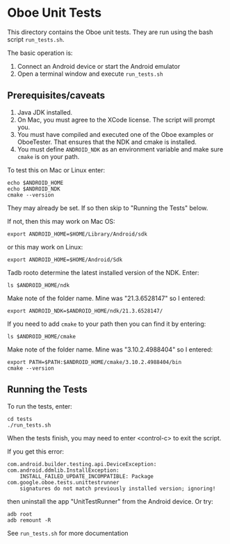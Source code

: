 # Oboe Unit Tests

This directory contains the Oboe unit tests. They are run using the bash script `run_tests.sh`. 

The basic operation is:

1. Connect an Android device or start the Android emulator
2. Open a terminal window and execute `run_tests.sh`

## Prerequisites/caveats

1. Java JDK installed.
2. On Mac, you must agree to the XCode license. The script will prompt you.
3. You must have compiled and executed one of the Oboe examples or OboeTester. That ensures that the NDK and cmake is installed.
4. You must define `ANDROID_NDK` as an environment variable and make sure `cmake` is on your path.

To test this on Mac or Linux enter:

    echo $ANDROID_HOME
    echo $ANDROID_NDK
    cmake --version

They may already be set. If so then skip to "Running the Tests" below.

If not, then this may work on Mac OS:

    export ANDROID_HOME=$HOME/Library/Android/sdk
    
or this may work on Linux:

    export ANDROID_HOME=$HOME/Android/Sdk
    
Tadb rooto determine the latest installed version of the NDK. Enter:
    
    ls $ANDROID_HOME/ndk
    
Make note of the folder name. Mine was "21.3.6528147" so I entered:

    export ANDROID_NDK=$ANDROID_HOME/ndk/21.3.6528147/

If you need to add `cmake` to your path then you can find it by entering:

    ls $ANDROID_HOME/cmake
    
Make note of the folder name. Mine was "3.10.2.4988404" so I entered:
    
    export PATH=$PATH:$ANDROID_HOME/cmake/3.10.2.4988404/bin
    cmake --version
    
## Running the Tests

To run the tests, enter:

    cd tests
    ./run_tests.sh
    
When the tests finish, you may need to enter \<control-c\> to exit the script.

If you get this error:

    com.android.builder.testing.api.DeviceException: com.android.ddmlib.InstallException:
        INSTALL_FAILED_UPDATE_INCOMPATIBLE: Package com.google.oboe.tests.unittestrunner
        signatures do not match previously installed version; ignoring!

then uninstall the app "UnitTestRunner" from the Android device. Or try:

    adb root
    adb remount -R

See `run_tests.sh` for more documentation
